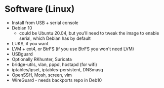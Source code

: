 # Software (Linux)

- Install from USB + serial console
- Debian 10
  - could be Ubuntu 20.04, but you'll need to tweak the image to enable serial, which Debian has by default
- LUKS, if you want
- LVM + ext4, or BtrFS (if you use BtrFS you won't need LVM)
- USBguard
- Optionally RKhunter, Suricata
- bridge-utils, vlan, pppd, hostapd (for wifi)
- iptables/ipset, iptables-persistent, DNSmasq
- OpenSSH, Mosh, screen, vim
- WireGuard - needs backports repo in Deb10

